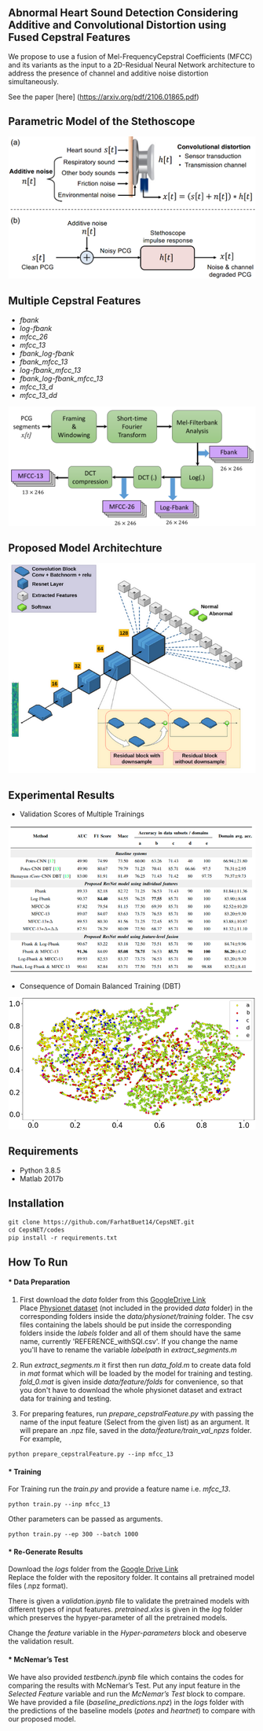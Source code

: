 ## Abnormal Heart Sound Detection Considering Additive and Convolutional Distortion using Fused Cepstral Features

We propose to use a fusion of Mel-FrequencyCepstral Coefficients (MFCC) and its variants as the input to a 2D-Residual Neural Network architecture to address the presence of channel and additive noise distortion simultaneously. 

See the paper [here] (https://arxiv.org/pdf/2106.01865.pdf)<br />

## Parametric Model of the Stethoscope

![signal.png](https://github.com/FarhatBuet14/CepsNET/blob/main/images/signal.png)

## Multiple Cepstral Features
* *fbank*
* *log-fbank*
* *mfcc_26*
* *mfcc_13*
* *fbank_log-fbank*
* *fbank_mfcc_13*
* *log-fbank_mfcc_13*
* *fbank_log-fbank_mfcc_13*
* *mfcc_13_d*
* *mfcc_13_dd*

![MFCC_flow.png](https://github.com/FarhatBuet14/CepsNET/blob/main/images/MFCC_flow.png)

## Proposed Model Architechture

![model%20architechture.png](https://github.com/FarhatBuet14/CepsNET/blob/main/images/model%20architechture.png)

## Experimental Results

* Validation Scores of Multiple Trainings 

![Result_Table.png](https://github.com/FarhatBuet14/CepsNET/blob/main/images/Result_Table.png)

* Consequence of Domain Balanced Training (DBT)

![tsne.png](https://github.com/FarhatBuet14/CepsNET/blob/main/images/tsne.png)

## Requirements
* Python 3.8.5
* Matlab 2017b

## Installation
~~~~{.python}
git clone https://github.com/FarhatBuet14/CepsNET.git
cd CepsNET/codes
pip install -r requirements.txt
~~~~


## How To Run

#### * Data Preparation

1. First download the *data* folder from this [GoogleDrive Link](https://drive.google.com/drive/folders/1BCjfQ9yknozTeW4s4gTO-Vyd-f9WwYNB?usp=sharing)<br />
Place [Physionet dataset](https://physionet.org/content/challenge-2016/1.0.0/#files) (not included in the provided *data* folder) in the corresponding folders inside the *data/physionet/training* folder.
The csv files containing the labels should be put inside the corresponding folders inside the *labels* folder and all of them should have the same name, currently 'REFERENCE_withSQI.csv'. If you change the name you'll have to rename the variable *labelpath* in  *extract_segments.m*<br /> 
3. Run *extract_segments.m* it first then run *data_fold.m* to create data fold in *mat* format which will be loaded by the model for training and testing. *fold_0.mat* is given inside *data/feature/folds* for convenience, so that you don't have to download the whole physionet dataset and extract data for training and testing.

4. For preparing features, run *prepare_cepstralFeature.py* with passing the name of the input feature (Select from the given list) as an argument. It will prepare an .npz file, saved in the *data/feature/train_val_npzs* folder. For example,
~~~~{.python}
python prepare_cepstralFeature.py --inp mfcc_13
~~~~

#### * Training
For Training run the *train.py* and provide a feature name i.e. *mfcc_13*. 
~~~~{.python}
python train.py --inp mfcc_13
~~~~
Other parameters can be passed as arguments. 
~~~~{.python}
python train.py --ep 300 --batch 1000 
~~~~


#### * Re-Generate Results
Download the *logs* folder from the [Google Drive Link](https://drive.google.com/drive/folders/1BCjfQ9yknozTeW4s4gTO-Vyd-f9WwYNB?usp=sharing)<br />
Replace the folder with the repository folder. It contains all pretrained model files (.npz format).

There is given a *validation.ipynb* file to validate the pretrained models with different types of input features. *pretrained.xlxs* is given in the *log* folder which preserves the hypyer-parameter of all the pretrained models. 

Change the *feature* variable in the *Hyper-parameters* block and obeserve the validation result.

#### * McNemar’s Test
We have also provided *testbench.ipynb* file which contains the codes for comparing the results with McNemar’s Test. Put any input feature in the *Selected Feature* variable and run the *McNemar’s Test* block to compare. We have provided a file (*baseline_predictions.npz*) in the *logs* folder with the predictions of the baseline models (*potes* and *heartnet*) to compare with our proposed model.
